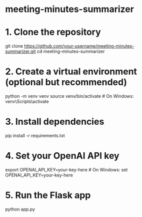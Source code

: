# meeting-minutes-summarizer

# 1. Clone the repository
git clone https://github.com/your-username/meeting-minutes-summarizer.git
cd meeting-minutes-summarizer

# 2. Create a virtual environment (optional but recommended)
python -m venv venv
source venv/bin/activate  # On Windows: venv\Scripts\activate

# 3. Install dependencies
pip install -r requirements.txt

# 4. Set your OpenAI API key
export OPENAI_API_KEY=your-key-here  # On Windows: set OPENAI_API_KEY=your-key-here

# 5. Run the Flask app
python app.py
